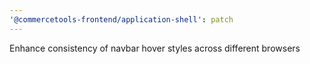 ```yaml
---
'@commercetools-frontend/application-shell': patch
---
```


Enhance consistency of navbar hover styles across different browsers
